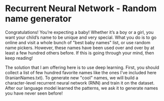 # Recurrent Neural Network - Random name generator

Congratulations! You’re expecting a baby! Whether it’s a boy or a girl, you want your child’s name to be unique and very special. What you do is to go online and visit a whole bunch of "best baby names" list, or use random name pickers. However, these names have been used over and over by at least a few hundred others before. If this is going through your mind, then keep reading!

The solution that I am offering here is to use deep learning. First, you should collect a list of few hundred favorite names like the ones I've included here (IranianNames.txt). To generate new "cool" names, we will build a character-level recurrent neural network (RNN) and train it on the dataset. After our language model learned the patterns, we ask it to generate names you have never seen before!
